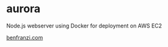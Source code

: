 # aurora
Node.js webserver using Docker for deployment on AWS EC2

[benfranzi.com](http://benfranzi.com)
